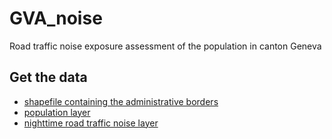 # GVA_noise
Road traffic noise exposure assessment of the population in canton Geneva

## Get the data

- [shapefile containing the administrative borders](https://data.geo.admin.ch/ch.swisstopo.swissboundaries3d/swissboundaries3d_2024-01/swissboundaries3d_2024-01_2056_5728.shp.zip)
- [population layer](https://dam-api.bfs.admin.ch/hub/api/dam/assets/27965868/master)
- [nighttime road traffic noise layer](https://data.geo.admin.ch/ch.bafu.laerm-strassenlaerm_nacht/data.zip)

